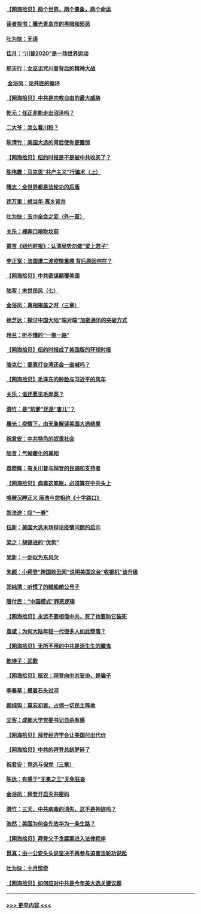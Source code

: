 #### [【网海拾贝】两个世界，两个景象，两个命运](../pages/nsc993/n12521419.md?t=11040502) 
#### [读者投书：曝光青岛市的黑暗和邪恶](../pages/nsc993/n12520988.md?t=11040502) 
#### [吐为快：无语](../pages/nsc993/n12518588.md?t=11040502) 
#### [佳月：“川普2020”是一场世界运动](../pages/nsc993/n12518581.md?t=11040502) 
#### [邢天行：女巫诅咒川普背后的精神大战](../pages/nsc993/n12517257.md?t=11040502) 
#### [ 金浴凤：论共匪的循环](../pages/nsc993/n12517133.md?t=11040502) 
#### [【网海拾贝】中共是宗教自由的最大威胁](../pages/nsc993/n12516879.md?t=11040502) 
#### [乾元：任正非能走出沼泽吗？](../pages/nsc993/n12515831.md?t=11040502) 
#### [二大爷：怎么看川粉？](../pages/nsc993/n12515820.md?t=11040502) 
#### [陈清竹：美国大选的背后使你更震惊](../pages/nsc993/n12515589.md?t=11040502) 
#### [【网海拾贝】纽约时报是不是被中共收买了？](../pages/nsc993/n12515122.md?t=11040502) 
#### [陈伟霆：马克思“共产主义”行骗术（上）](../pages/nsc993/n12510217.md?t=11040502) 
#### [隋志：全世界都是法轮功的后盾](../pages/nsc993/n12510636.md?t=11040502) 
#### [连万里：想当年‧离乡背井](../pages/nsc993/n12510623.md?t=11040502) 
#### [吐为快：五中全会之妄（外一首）](../pages/nsc993/n12510470.md?t=11040502) 
#### [关乐：裸奔口哨吹坟前](../pages/nsc993/n12510403.md?t=11040502) 
#### [寄言《纽约时报》：认清局势勿做“梁上君子”](../pages/nsc993/n12510042.md?t=11040502) 
#### [李正宽：法国遭二波疫情重袭 背后原因何在？](../pages/nsc993/n12509971.md?t=11040502) 
#### [【网海拾贝】中共密谋颠覆美国](../pages/nsc993/n12509816.md?t=11040502) 
#### [陆客：末世民风（七）](../pages/nsc993/n12507822.md?t=11040502) 
#### [金浴凤：真相揭盖之时（三章）](../pages/nsc993/n12507804.md?t=11040502) 
#### [徐芝达：探讨中国大陆“端对端”加密通讯的突破方式](../pages/nsc993/n12507682.md?t=11040502) 
#### [玲兰：听不懂的“一带一路”](../pages/nsc993/n12507669.md?t=11040502) 
#### [【网海拾贝】纽约时报成了美国版的环球时报](../pages/nsc993/n12507053.md?t=11040502) 
#### [骆克仁：要真打台湾还会一直喊吗？](../pages/nsc993/n12506843.md?t=11040502) 
#### [【网海拾贝】毛泽东的肿脸与习近平的风车](../pages/nsc993/n12504537.md?t=11040502) 
#### [关乐：谁还愿见毛岸英？](../pages/nsc993/n12503866.md?t=11040502) 
#### [清竹：是“坑爹”还是“害儿”？](../pages/nsc993/n12503034.md?t=11040502) 
#### [晨光：疫情下，由天象解读美国大选结果](../pages/nsc993/n12502536.md?t=11040502) 
#### [祝君安：中共特色的奴隶社会](../pages/nsc993/n12501529.md?t=11040502) 
#### [陆言：气候暖化的真相](../pages/nsc993/n12501183.md?t=11040502) 
#### [袁晓辉：有关川普与拜登的民调和支持者](../pages/nsc993/n12500433.md?t=11040502) 
#### [【网海拾贝】病毒这笔账，必须算在中共头上](../pages/nsc993/n12500320.md?t=11040502) 
#### [唤醒沉睡正义 唐浩与您相约《十字路口》](../pages/nsc993/n12497980.md?t=11040502) 
#### [郑法途：叹“一尊”](../pages/nsc993/n12498837.md?t=11040502) 
#### [伍新：美国大选末场辩论疫情问题的启示](../pages/nsc993/n12498829.md?t=11040502) 
#### [梁之：胡锡进的“优势”](../pages/nsc993/n12498780.md?t=11040502) 
#### [吴新：一剑似为东风欠](../pages/nsc993/n12498772.md?t=11040502) 
#### [朱颜：小拜登“跨国败丑闻”说明美国这台“收银机”该升级](../pages/nsc993/n12498731.md?t=11040502) 
#### [郑纯清：听惯了的贼船艄公号子](../pages/nsc993/n12498721.md?t=11040502) 
#### [唐付民：“中国模式”罪恶逻辑](../pages/nsc993/n12498310.md?t=11040502) 
#### [【网海拾贝】永远不要相信中共，死了也要防它装死](../pages/nsc993/n12498162.md?t=11040502) 
#### [袁斌：为何大陆年轻一代很多人如此堕落？](../pages/nsc993/n12495696.md?t=11040502) 
#### [【网海拾贝】无所不用的中共是活生生的魔鬼](../pages/nsc993/n12495621.md?t=11040502) 
#### [乾坤子：武歌](../pages/nsc993/n12493391.md?t=11040502) 
#### [【网海拾贝】班农：拜登向中共妥协，是骗子](../pages/nsc993/n12492877.md?t=11040502) 
#### [李春草：摸着石头过河](../pages/nsc993/n12491121.md?t=11040502) 
#### [颜纯钩：莫忘初衷，占领一切民主阵地](../pages/nsc993/n12490965.md?t=11040502) 
#### [尘客：成都大学党委书记自杀有感](../pages/nsc993/n12490950.md?t=11040502) 
#### [【网海拾贝】拜登经济学会让美国付出代价](../pages/nsc993/n12489662.md?t=11040502) 
#### [【网海拾贝】中共的拜登总统梦碎了](../pages/nsc993/n12487896.md?t=11040502) 
#### [祝君安：竞选与保党（三章）](../pages/nsc993/n12487258.md?t=11040502) 
#### [陈达：有感于“无冕之王”无免狂妄](../pages/nsc993/n12485133.md?t=11040502) 
#### [金浴凤：拜登开启灭共密码](../pages/nsc993/n12485125.md?t=11040502) 
#### [清竹：三天，中共病毒的消失，这不是神迹吗？](../pages/nsc993/n12485027.md?t=11040502) 
#### [浩然：美国为何会先放华为一条生路？](../pages/nsc993/n12484997.md?t=11040502) 
#### [【网海拾贝】拜登父子贪腐案进入法律程序](../pages/nsc993/n12484957.md?t=11040502) 
#### [觅真：由一公安头头说坚决不再参与迫害法轮功说起](../pages/nsc993/n12484212.md?t=11040502) 
#### [吐为快：十月惊奇](../pages/nsc993/n12484172.md?t=11040502) 
#### [【网海拾贝】如何应对中共是今年美大选关键议题](../pages/nsc993/n12483755.md?t=11040502) 

----
#### [ >>> 更早内容 <<< ](../indexes/nsc993-earlier.md)

